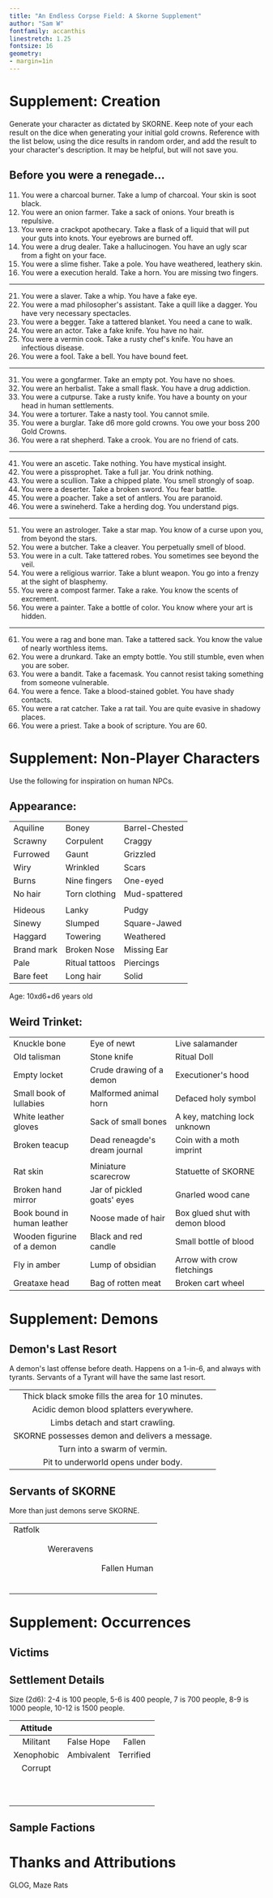 ```yaml
---
title: "An Endless Corpse Field: A Skorne Supplement"
author: "Sam W"
fontfamily: accanthis
linestretch: 1.25
fontsize: 16
geometry:
- margin=1in
---
```


# Supplement: Creation

Generate your character as dictated by SKORNE. Keep note of your each result on the dice when generating your initial gold crowns. Reference with the list below, using the dice results in random order, and add the result to your character's description. It may be helpful, but will not save you.

## Before you were a renegade...

11. You were a charcoal burner. Take a lump of charcoal. Your skin is soot black.
12. You were an onion farmer. Take a sack of onions. Your breath is repulsive.
13. You were a crackpot apothecary. Take a flask of a liquid that will put your guts into knots. Your eyebrows are burned off.
14. You were a drug dealer. Take a hallucinogen. You have an ugly scar from a fight on your face.
15. You were a slime fisher. Take a pole. You have weathered, leathery skin.
16. You were a execution herald. Take a horn. You are missing two fingers.

-----

21. You were a slaver. Take a whip. You have a fake eye.
22. You were a mad philosopher's assistant. Take a quill like a dagger. You have very necessary  spectacles.
23. You were a begger. Take a tattered blanket. You need a cane to walk.
24. You were an actor. Take a fake knife. You have no hair.
25. You were a vermin cook. Take a rusty chef's knife. You have an infectious disease.
26. You were a fool. Take a bell. You have bound feet.

-----

31. You were a gongfarmer. Take an empty pot. You have no shoes.
32. You were an herbalist. Take a small flask. You have a drug addiction.
33. You were a cutpurse. Take a rusty knife. You have a bounty on your head in human settlements.
34. You were a torturer. Take a nasty tool. You cannot smile.
35. You were a burglar. Take d6 more gold crowns. You owe your boss 200 Gold Crowns.
36. You were a rat shepherd. Take a crook. You are no friend of cats.

-----

41. You were an ascetic. Take nothing. You have mystical insight.
42. You were a pissprophet. Take a full jar. You drink nothing.
43. You were a scullion. Take a chipped plate. You smell strongly of soap.
44. You were a deserter. Take a broken sword. You fear battle.
45. You were a poacher. Take a set of antlers. You are paranoid.
46. You were a swineherd. Take a herding dog. You understand pigs.

-----

51. You were an astrologer. Take a star map. You know of a curse upon you, from beyond the stars.
52. You were a butcher. Take a cleaver. You perpetually smell of blood.
53. You were in a cult. Take tattered robes. You sometimes see beyond the veil.
54. You were a religious warrior. Take a blunt weapon. You go into a frenzy at the sight of blasphemy.
55. You were a compost farmer. Take a rake. You know the scents of excrement.
56. You were a painter. Take a bottle of color. You know where your art is hidden.

-----

61. You were a rag and bone man. Take a tattered sack. You know the value of nearly worthless items.
62. You were a drunkard. Take an empty bottle. You still stumble, even when you are sober.
63. You were a bandit. Take a facemask. You cannot resist taking something from someone vulnerable.
64. You were a fence. Take a blood-stained goblet. You have shady contacts.
65. You were a rat catcher. Take a rat tail. You are quite evasive in shadowy places.
66. You were a priest. Take a book of scripture. You are 60.


# Supplement: Non-Player Characters

Use the following for inspiration on human NPCs.

## Appearance:

|            |                |                |
|------------|----------------|----------------|
| Aquiline   | Boney          | Barrel-Chested |
| Scrawny    | Corpulent      | Craggy         |
| Furrowed   | Gaunt          | Grizzled       |
| Wiry       | Wrinkled       | Scars          |
| Burns      | Nine fingers   | One-eyed       |
| No hair    | Torn clothing  | Mud-spattered  |
|            |                |                |
| Hideous    | Lanky          | Pudgy          |
| Sinewy     | Slumped        | Square-Jawed   |
| Haggard    | Towering       | Weathered      |
| Brand mark | Broken Nose    | Missing Ear    |
| Pale       | Ritual tattoos | Piercings      |
| Bare feet  | Long hair      | Solid          |


Age: 10xd6+d6 years old

## Weird Trinket:

|                             |                               |                                 |
|-----------------------------|-------------------------------|---------------------------------|
| Knuckle bone                | Eye of newt                   | Live salamander                 |
| Old talisman                | Stone knife                   | Ritual Doll                     |
| Empty locket                | Crude drawing of a demon      | Executioner's hood              |
| Small book of lullabies     | Malformed animal horn         | Defaced holy symbol             |
| White leather gloves        | Sack of small bones           | A key, matching lock unknown    |
| Broken teacup               | Dead reneagde's dream journal | Coin with a moth imprint        |
|                             |                               |                                 |
| Rat skin                    | Miniature scarecrow           | Statuette of SKORNE             |
| Broken hand mirror          | Jar of pickled goats' eyes    | Gnarled wood cane               |
| Book bound in human leather | Noose made of hair            | Box glued shut with demon blood |
| Wooden figurine of a demon  | Black and red candle          | Small bottle of blood           |
| Fly in amber                | Lump of obsidian              | Arrow with crow fletchings      |
| Greataxe head               | Bag of rotten meat            | Broken cart wheel               |

# Supplement: Demons

## Demon's Last Resort

A demon's last offense before death. Happens on a 1-in-6, and always with tyrants. Servants of a Tyrant will have the same last resort.

|                                                  |
|:------------------------------------------------:|
| Thick black smoke fills the area for 10 minutes. |
| Acidic demon blood splatters everywhere.         |
| Limbs detach and start crawling.                 |
| SKORNE possesses demon and delivers a message.   |
| Turn into a swarm of vermin.                     |
| Pit to underworld opens under body.              |

## Servants of SKORNE ##

More than just demons serve SKORNE.

|         |            |              |
|:-------:|:----------:|:------------:|
| Ratfolk |            |              |
|         |            |              |
|         |            |              |
|         | Wereravens |              |
|         |            |              |
|         |            |              |
|         |            | Fallen Human |
|         |            |              |
|         |            |              |
|         |            |              |
|         |            |              |
|         |            |              |
|         |            |              |

# Supplement: Occurrences

## Victims

## Settlement Details

Size (2d6): 2-4 is 100 people, 5-6 is 400 people, 7 is 700 people, 8-9 is 1000 people, 10-12 is 1500 people. 

| Attitude   |            |           |
|:----------:|:----------:|:---------:|
| Militant   | False Hope | Fallen    |
| Xenophobic | Ambivalent | Terrified |
| Corrupt    |            |           |
|            |            |           |
|            |            |           |
|            |            |           |
|            |            |           |
|            |            |           |
|            |            |           |
|            |            |           |
|            |            |           |
|            |            |           |
|            |            |           |


## Sample Factions

# Thanks and Attributions

GLOG, Maze Rats
